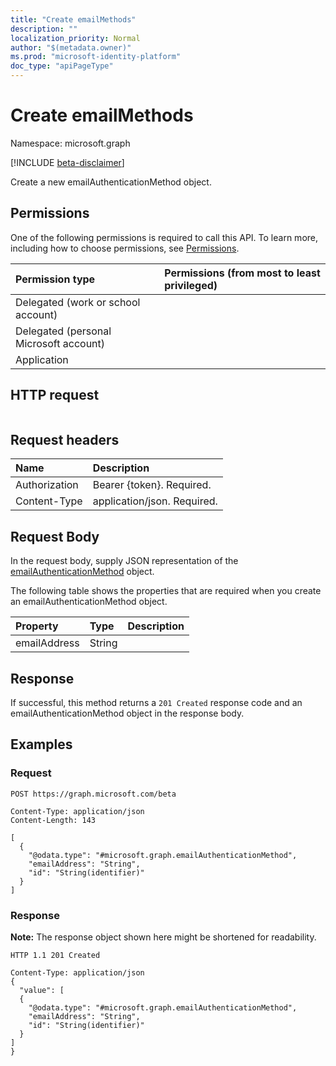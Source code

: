 ```yaml
---
title: "Create emailMethods"
description: ""
localization_priority: Normal
author: "$(metadata.owner)"
ms.prod: "microsoft-identity-platform"
doc_type: "apiPageType"
---
```


# Create emailMethods

Namespace: microsoft.graph

[!INCLUDE [beta-disclaimer](../../includes/beta-disclaimer.md)]

Create a new emailAuthenticationMethod object.

## Permissions

One of the following permissions is required to call this API. To learn more, including how to choose permissions, see [Permissions](/graph/permissions-reference).

| Permission type                        | Permissions (from most to least privileged) |
| :------------------------------------- | :------------------------------------------ |
| Delegated (work or school account)     |                                             |
| Delegated (personal Microsoft account) |                                             |
| Application                            |                                             |

## HTTP request

<!-- {
  "blockType": "ignored"
}
-->

```http

```

## Request headers

| Name          | Description                 |
| :------------ | :-------------------------- |
| Authorization | Bearer {token}. Required.   |
| Content-Type  | application/json. Required. |

## Request Body

In the request body, supply JSON representation of the [emailAuthenticationMethod](../resources/-emailauthenticationmethod.md) object.

<!-- Actions and Functions -->

<!-- CRUD Methods -->

The following table shows the properties that are required when you create an emailAuthenticationMethod object.

| Property     | Type   | Description |
| :----------- | :----- | :---------- |
| emailAddress | String |             |

## Response

If successful, this method returns a `201 Created` response code and an emailAuthenticationMethod object in the response body.

## Examples

### Request

<!-- {
  "blockType": "request",
  "name": "create_emailmethods"
}
-->

```http
POST https://graph.microsoft.com/beta

Content-Type: application/json
Content-Length: 143

[
  {
    "@odata.type": "#microsoft.graph.emailAuthenticationMethod",
    "emailAddress": "String",
    "id": "String(identifier)"
  }
]

```

### Response

**Note:** The response object shown here might be shortened for readability.

<!-- {
  "blockType": "response",
  "truncated": true,
  "@odata.type": "$(this.ReturnTypeFullName)"
}
-->

```http
HTTP 1.1 201 Created

Content-Type: application/json
{
  "value": [
  {
    "@odata.type": "#microsoft.graph.emailAuthenticationMethod",
    "emailAddress": "String",
    "id": "String(identifier)"
  }
]
}

```
